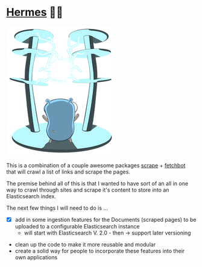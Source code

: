 # [Hermes](https://en.wikipedia.org/wiki/Hermes) 🏃💨

![Boom](./docs/static_files/power-to-the-masses.png)

This is a combination of a couple awesome packages [scrape](https://github.com/yhat/scrape) + [fetchbot](https://github.com/PuerkitoBio/fetchbot) that will crawl a list of links and scrape the pages.

The premise behind all of this is that I wanted to have sort of an all in one way to crawl through sites and scrape it's content to store into an Elasticsearch index.

The next few things I will need to do is ...
- [x] add in some ingestion features for the Documents (scraped pages) to be uploaded to a configurable Elasticsearch instance
    * will start with Elasticsearch V. 2.0 - then -> support later versioning
* clean up the code to make it more reusable and modular
* create a solid way for people to incorporate these features into their own applications
